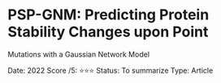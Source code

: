 # PSP-GNM: Predicting Protein Stability Changes upon Point
Mutations with a Gaussian Network Model

Date: 2022
Score /5: ⭐️⭐️⭐️
Status: To summarize
Type: Article